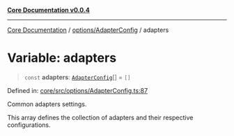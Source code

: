 [**Core Documentation v0.0.4**](../../../README.md)

***

[Core Documentation](../../../modules.md) / [options/AdapterConfig](../README.md) / adapters

# Variable: adapters

> `const` **adapters**: [`AdapterConfig`](../interfaces/AdapterConfig.md)[] = `[]`

Defined in: [core/src/options/AdapterConfig.ts:87](https://github.com/stonemjs/core/blob/93efe04ef1a71ad6f49c3b315da54d45ace50f23/src/options/AdapterConfig.ts#L87)

Common adapters settings.

This array defines the collection of adapters and their respective configurations.
